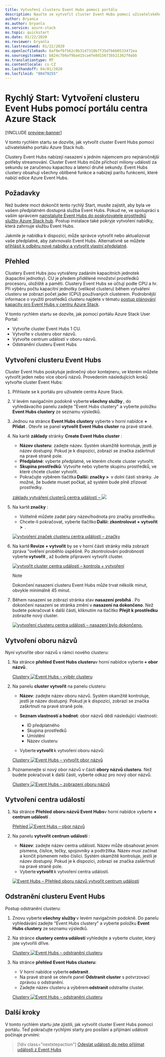 ```yaml
---
title: Vytvoření clusteru Event Hubs pomocí portálu
description: Naučte se vytvořit cluster Event Hubs pomocí uživatelského portálu Azure Stack hub.
author: BryanLa
ms.author: bryanla
ms.service: azure-stack
ms.topic: quickstart
ms.date: 01/22/2020
ms.reviewer: bryanla
ms.lastreviewed: 01/22/2020
ms.openlocfilehash: 6af9ef6f562c9b31d7310b7f35d7b6b0533472ea
ms.sourcegitcommit: b824c7b9af9ba415ca4fe8d15673b521362f0abb
ms.translationtype: MT
ms.contentlocale: cs-CZ
ms.lasthandoff: 04/01/2020
ms.locfileid: "80479255"
---
```

# <a name="quickstart-create-an-event-hubs-cluster-using-the-azure-stack-hub-portal"></a>Rychlý Start: Vytvoření clusteru Event Hubs pomocí portálu centra Azure Stack

[!INCLUDE [preview-banner](../includes/event-hubs-preview.md)]

V tomto rychlém startu se dozvíte, jak vytvořit cluster Event Hubs pomocí uživatelského portálu Azure Stack hub. 

Clustery Event Hubs nabízejí nasazení s jedním nájemcem pro nejnáročnější potřeby streamování. Cluster Event Hubs může příchozí miliony událostí za sekundu se zaručenou kapacitou a latencí druhé sekundy. Event Hubs clustery obsahují všechny oblíbené funkce a nabízejí paritu funkcemi, které nabízí edice Azure Event Hubs.

## <a name="prerequisites"></a>Požadavky

Než budete moct dokončit tento rychlý Start, musíte zajistit, aby byla ve vašem předplatném dostupná služba Event Hubs. Pokud ne, ve spolupráci s vaším správcem [nainstalujte Event Hubs do poskytovatele prostředků služby Azure Stack hub](../operator/event-hubs-rp-overview.md). Postup instalace také pokryje vytvoření nabídky, která zahrnuje službu Event Hubs. 

Jakmile je nabídka k dispozici, může správce vytvořit nebo aktualizovat vaše předplatné, aby zahrnovalo Event Hubs. Alternativně se můžete [přihlásit k odběru nové nabídky a vytvořit vlastní předplatné](azure-stack-subscribe-services.md).

## <a name="overview"></a>Přehled

Clustery Event Hubs jsou vytvářeny zadáním kapacitních jednotek (kapacitní jednotky). CU je předem přidělené množství prostředků procesoru, úložiště a paměti. Clustery Event Hubs se účtují podle CPU a hr. Při výběru počtu kapacitní jednotky (velikost clusteru) během vytváření clusteru se zobrazí počet jader (CPU) používaných clusterem. Podrobnější informace o využití prostředků clusteru najdete v tématu [postup plánování kapacity pro Event Hubs v centru Azure Stack](../operator/event-hubs-rp-capacity-planning.md). 

V tomto rychlém startu se dozvíte, jak pomocí portálu Azure Stack User Portal:
- Vytvořte cluster Event Hubs 1 CU.
- Vytvořte v clusteru obor názvů.
- Vytvořte centrum událostí v oboru názvů.
- Odstranění clusteru Event Hubs

## <a name="create-an-event-hubs-cluster"></a>Vytvoření clusteru Event Hubs

Cluster Event Hubs poskytuje jedinečný obor kontejneru, ve kterém můžete vytvořit jeden nebo více oborů názvů. Provedením následujících kroků vytvořte cluster Event Hubs: 

1. Přihlaste se k portálu pro uživatele centra Azure Stack.
2. V levém navigačním podokně vyberte **všechny služby** , do vyhledávacího panelu zadejte "Event Hubs clustery" a vyberte položku **Event Hubs clustery** ze seznamu výsledků.
3. Jednou na stránce **Event Hubs clustery** vyberte v horní nabídce **+ Přidat** . Otevře se panel **vytvořit Event Hubs cluster** na pravé straně.
4. Na kartě **základy** stránky  **Create Event Hubs cluster** :  
   - **Název clusteru**: zadejte název. Systém okamžitě kontroluje, jestli je název dostupný. Pokud je k dispozici, zobrazí se značka zaškrtnutí na pravé straně pole. 
   - **Předplatné**: vyberte předplatné, ve kterém chcete cluster vytvořit. 
   - **Skupina prostředků**: Vytvořte nebo vyberte skupinu prostředků, ve které chcete cluster vytvořit. 
   - Pokračujte výběrem tlačítka **Další: značky >**  v dolní části stránky. Je možné, že budete muset počkat, až systém bude plně zřizovat prostředky. 

   [základy vytváření clusterů centra událostí – ![](media/event-hubs-quickstart-cluster-portal/1-create-cluster-basics.png)](media/event-hubs-quickstart-cluster-portal/1-create-cluster-basics.png#lightbox)

5. Na kartě **značky** : 
   - Volitelně můžete zadat páry název/hodnota pro značky prostředku.  
   - Chcete-li pokračovat, vyberte tlačítko **Další: zkontrolovat + vytvořit >**  . 

   [![vytvoření značek clusteru centra událostí – značky](media/event-hubs-quickstart-cluster-portal/1-create-cluster-tags.png)](media/event-hubs-quickstart-cluster-portal/1-create-cluster-tags.png#lightbox)

6. Na kartě **Revize + vytvořit** by se v horní části stránky měla zobrazit zpráva "ověření proběhlo úspěšně. Po zkontrolování podrobností vyberte **vytvořit** , až budete připraveni vytvořit cluster. 

   [![vytvořit cluster centra událostí – kontrola + vytvoření](media/event-hubs-quickstart-cluster-portal/1-create-cluster-review.png)](media/event-hubs-quickstart-cluster-portal/1-create-cluster-review.png#lightbox)

   >[!NOTE]
   > Dokončení nasazení clusteru Event Hubs může trvat několik minut, obvykle minimálně 45 minut.

7. Během nasazení se zobrazí stránka stav **nasazení probíhá** . Po dokončení nasazení se stránka změní v **nasazení na dokončeno**. Než budete pokračovat k další části, kliknutím na tlačítko **Přejít k prostředku** zobrazíte nový cluster.

   [![vytvoření clusteru centra událostí – nasazení bylo dokončeno.](media/event-hubs-quickstart-cluster-portal/1-deployment-complete.png)](media/event-hubs-quickstart-cluster-portal/1-deployment-complete.png#lightbox)


## <a name="create-a-namespace"></a>Vytvoření oboru názvů

Nyní vytvoříte obor názvů v rámci nového clusteru:

1. Na stránce **přehled** **Event Hubs clusteru**v horní nabídce vyberte **+ obor názvů** . 

   [Clustery ![Event Hubs – výběr clusteru](media/event-hubs-quickstart-cluster-portal/2-view-cluster.png)](media/event-hubs-quickstart-cluster-portal/2-view-cluster.png#lightbox)

2. Na panelu **cluster vytvořit** na panelu clusteru:

   - **Název**: zadejte název oboru názvů. Systém okamžitě kontroluje, jestli je název dostupný. Pokud je k dispozici, zobrazí se značka zaškrtnutí na pravé straně pole. 
   - **Seznam vlastností a hodnot**: obor názvů dědí následující vlastnosti: 
     - ID předplatného 
     - Skupina prostředků 
     - Umístění 
     - Název clusteru 

   - Vyberte **vytvořit** k vytvoření oboru názvů:

   [Clustery ![Event Hubs – vytvořit obor názvů](media/event-hubs-quickstart-cluster-portal/2-view-cluster-create-namespace.png)](media/event-hubs-quickstart-cluster-portal/2-view-cluster-create-namespace.png#lightbox)

3. Poznamenejte si nový obor názvů v části **obory názvů clusteru**. Než budete pokračovat k další části, vyberte odkaz pro nový obor názvů. 

   [Clustery ![Event Hubs – zobrazení oboru názvů](media/event-hubs-quickstart-cluster-portal/2-view-cluster-with-namespace.png)](media/event-hubs-quickstart-cluster-portal/2-view-cluster-with-namespace.png#lightbox)

## <a name="create-an-event-hub"></a>Vytvoření centra událostí

1. Na stránce **Přehled** **oboru názvů Event Hubs**v horní nabídce vyberte **+ centrum událostí** .  

   [Přehled ![Event Hubs – obor názvů](media/event-hubs-quickstart-cluster-portal/3-event-hubs-namespace-overview.png)](media/event-hubs-quickstart-cluster-portal/3-event-hubs-namespace-overview.png#lightbox)

2. Na panelu **vytvořit centrum událostí** :
   - **Název**: zadejte název centra událostí. Název může obsahovat jenom písmena, číslice, tečky, spojovníky a podtržítka. Název musí začínat a končit písmenem nebo číslicí. Systém okamžitě kontroluje, jestli je název dostupný. Pokud je k dispozici, zobrazí se značka zaškrtnutí na pravé straně pole.
   - Vyberte **vytvořit** k vytvoření centra událostí.

   [![Event Hubs – Přehled oboru názvů vytvořit centrum událostí](media/event-hubs-quickstart-cluster-portal/3-event-hubs-namespace-overview-create-event-hub.png)](media/event-hubs-quickstart-cluster-portal/3-event-hubs-namespace-overview-create-event-hub.png#lightbox)

## <a name="delete-an-event-hubs-cluster"></a>Odstranění clusteru Event Hubs

Postup odstranění clusteru:

1. Znovu vyberte **všechny služby** v levém navigačním podokně. Do panelu vyhledávání zadejte "Event Hubs clustery" a vyberte položku **Event Hubs clustery** ze seznamu výsledků.
2. Na stránce **clustery centra událostí** vyhledejte a vyberte cluster, který jste vytvořili dříve.

   [Clustery ![Event Hubs – odstranění clusteru](media/event-hubs-quickstart-cluster-portal/4-delete-cluster-clusters.png)](media/event-hubs-quickstart-cluster-portal/4-delete-cluster-clusters.png#lightbox)

3. Na stránce **přehled** **Event Hubs clusteru**:
   - V horní nabídce vyberte **odstranit** .  
   - Na pravé straně se otevře panel **Odstranit cluster** s potvrzovací zprávou o odstranění. 
   - Zadejte název clusteru a výběrem **odstranit** odstraňte cluster. 

   [Clustery ![Event Hubs – odstranění clusteru](media/event-hubs-quickstart-cluster-portal/4-delete-cluster-delete.png)](media/event-hubs-quickstart-cluster-portal/4-delete-cluster-delete.png#lightbox)

## <a name="next-steps"></a>Další kroky

V tomto rychlém startu jste zjistili, jak vytvořit cluster Event Hubs pomocí portálu. Teď pokračujte rychlými starty pro posílání a přijímání událostí počínaje prvními:  

> [!div class="nextstepaction"]
> [Odeslat události do nebo přijímat události z Event Hubs](/azure/event-hubs/get-started-dotnet-standard-send-v2)
